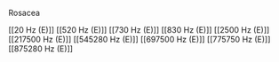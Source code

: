 Rosacea

[[20 Hz (E)]]
[[520 Hz (E)]]
[[730 Hz (E)]]
[[830 Hz (E)]]
[[2500 Hz (E)]]
[[217500 Hz (E)]]
[[545280 Hz (E)]]
[[697500 Hz (E)]]
[[775750 Hz (E)]]
[[875280 Hz (E)]]